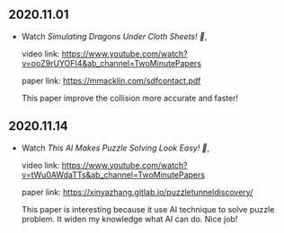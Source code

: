 2020.11.01
---

- Watch *Simulating Dragons Under Cloth Sheets! 🐲*,

  video link: <https://www.youtube.com/watch?v=ooZ9rUYOFI4&ab_channel=TwoMinutePapers>
  
  paper link: <https://mmacklin.com/sdfcontact.pdf>
  
  This paper improve the collision more accurate and faster!


2020.11.14
---

- Watch *This AI Makes Puzzle Solving Look Easy! 🧩*,

  video link: <https://www.youtube.com/watch?v=tWu0AWdaTTs&ab_channel=TwoMinutePapers>
  
  paper link: <https://xinyazhang.gitlab.io/puzzletunneldiscovery/>
  
  This paper is interesting because it use AI technique to solve puzzle problem.
  It widen my knowledge what AI can do. Nice job!
